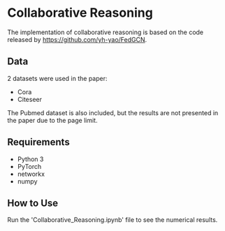 # Collaborative Reasoning

The implementation of collaborative reasoning is based on the code released by https://github.com/yh-yao/FedGCN. 

## Data

2 datasets were used in the paper:

- Cora
- Citeseer

The Pubmed dataset is also included, but the results are not presented in the paper due to the page limit. 

## Requirements
  * Python 3
  * PyTorch
  * networkx
  * numpy

## How to Use
Run the 'Collaborative_Reasoning.ipynb' file to see the numerical results. 
